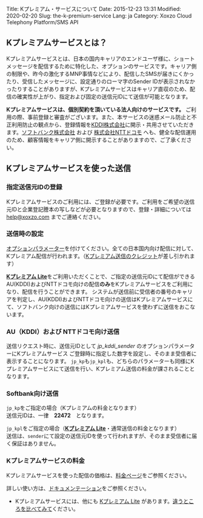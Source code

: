 Title: Kプレミアム・サービスについて
Date: 2015-12-23 13:31
Modified: 2020-02-20
Slug: the-k-premium-service
Lang: ja
Category: Xoxzo Cloud Telephony Platform/SMS API

## Kプレミアムサービスとは？

Kプレミアムサービスとは、日本の国内キャリアのエンドユーザ様に、ショートメッセージを配信するために特化した、オプションのサービスです。キャリア側の制限や、昨今の激化するMNP事情などにより、配信したSMSが届きにくかったり、受信したメッセージに、設定通りのローマ字のSender IDが表示されなかったりすることがありますが、Kプレミアムサービスはキャリア直収のため、配信の確実性が上がり、指定および固定の送信元IDにて送信が可能となります。

**Kプレミアムサービスは、個別契約を頂いている法人向けのサービスです。** ご利用の際、事前登録と審査がございます。また、本サービスの迷惑メール防止と不正利用防止の観点から、登録情報を[KDDI株式会社](http://www.kddi.com/)に開示・共用させていただきます。[ソフトバンク株式会社](https://www.softbank.jp/) および [株式会社NTTドコモ](https://www.nttdocomo.co.jp/) へも、健全な配信運用のため、顧客情報をキャリア側に開示することがありますので、ご了承ください。

## Kプレミアムサービスを使った送信

### 指定送信元IDの登録
Kプレミアムサービスのご利用には、ご登録が必要です。ご利用をご希望の送信元IDと企業登記謄本の写しなどが必要となりますので、登録・詳細については [help@xoxzo.com](mailto:help@xoxzo.com) までご連絡ください。


### 送信時の設定

[オプションパラメーター](http://docs.xoxzo.com/ja/sms.html#jp-specific-optional-parameters)を付けてください。全ての日本国内向け配信に対して、Kプレミアム配信が行われます。（[Kプレミアム送信のクレジット](https://www.xoxzo.com/ja/about/pricing/sms/#send-sms)が差し引かれます）

[**Kプレミアム Lite**](https://help.xoxzo.com/ja/xoxzo-cloud-telephony-platform/articles/the-k-premium-lite/)をご利用いただくことで、ご指定の送信元IDにて配信ができるAU(KDDI)およびNTTドコモ向けの配信**のみ**をKプレミアムサービスをご利用になり、配信を行うことができます。
システムが送信前に受信者の番号のキャリアを判定し、AU(KDDI)およびNTTドコモ向けの送信はKプレミアムサービスにて、ソフトバンク向けの送信にはKプレミアムサービスを使わずに送信をおこないます。

### AU（KDDI）および NTTドコモ向け送信

送信リクエスト時に、送信元IDとして *jp_kddi_sender* のオプションパラメーターにKプレミアムサービス
ご登録時に指定した数字を設定し、そのまま受信者に表示することになります。
```jp_kp```も```jp_kpl```も、どちらのパラメーターも同様にKプレミアムサービスにて送信を行い、Kプレミアム送信の料金が課されることとなります。

### Softbank向け送信

```jp_kp```をご指定の場合（Kプレミアムの料金となります）</br>
送信元IDは、一律　__22472__　となります。

```jp_kpl```をご指定の場合（[**Kプレミアム Lite**](https://help.xoxzo.com/ja/xoxzo-cloud-telephony-platform/articles/the-k-premium-lite/)・通常送信の料金となります）</br>
送信は、```sender```にて設定の送信元IDを使って行われますが、そのまま受信者に届く保証はありません。


### Kプレミアムサービスの料金

Kプレミアムサービスを使った配信の価格は、[料金ページ](https://www.xoxzo.com/ja/about/pricing/sms/#send-sms)をご参照ください。

詳しい使い方は、[ドキュメンテーション](http://docs.xoxzo.com/ja/sms.html#jp-specific-optional-parameters)をご参照ください。

* Kプレミアムサービスには、他にも [Kプレミアム Lite](https://help.xoxzo.com/ja/xoxzo-cloud-telephony-platform/articles/the-k-premium-lite) があります。[違うところを比べてみて](https://help.xoxzo.com/ja/xoxzo-cloud-telephony-platform/articles/the-k-premium-service-comparison)ください。
